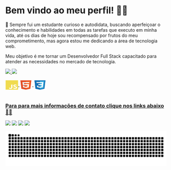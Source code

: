 # Bem vindo ao meu perfil! 🐱‍👤

🚀 Sempre fui um estudante curioso e autodidata, buscando aperfeiçoar o conhecimento e habilidades em todas as tarefas que executo em minha vida, até os dias de hoje sou recompensado por frutos do meu comprometimento, mas agora estou me dedicando a área de tecnologia web.

Meu objetivo é me tornar um Desenvolvedor Full Stack capacitado para atender as necessidades no mercado de tecnologia.

<div>
  <a href="https://github.com/beto-luis">
  <img height="180em" src="https://github-readme-stats.vercel.app/api?username=beto-luis&show_icons=true&theme=tokyonight&include_all_commits=true&count_private=true"/>
  <img height="180em" src="https://github-readme-stats.vercel.app/api/top-langs/?username=beto-luis&layout=compact&langs_count=6&theme=tokyonight"/>
</div>
<div style="display: inline_block"><br>
  <img align="center" alt="Js" height="30" width="40" src="https://raw.githubusercontent.com/devicons/devicon/master/icons/javascript/javascript-plain.svg">
  <img align="center" alt="HTML" height="30" width="40" src="https://raw.githubusercontent.com/devicons/devicon/master/icons/html5/html5-original.svg">
  <img align="center" alt="CSS" height="30" width="40" src="https://raw.githubusercontent.com/devicons/devicon/master/icons/css3/css3-original.svg">
</div>
 
 <br>
 
  ### Para para mais informações de contato clique nos links abaixo 🐱‍👤
 
<div> 
  <a href="https://instagram.com/rtcarvalh" target="_blank"><img src="https://img.shields.io/badge/-Instagram-%23E4405F?style=for-the-badge&logo=instagram&logoColor=white" target="_blank"></a>
 <a href="https://discord.gg/Dyleu#8565" target="_blank"><img src="https://img.shields.io/badge/Discord-7289DA?style=for-the-badge&logo=discord&logoColor=white" target="_blank"></a> 
  <a href = "mailto:robertodecarvalho0608@gmail.com"><img src="https://img.shields.io/badge/-Gmail-%23333?style=for-the-badge&logo=gmail&logoColor=white" target="_blank"></a>
  <a href="" target="_blank"><img src="https://img.shields.io/badge/-LinkedIn-%230077B5?style=for-the-badge&logo=linkedin&logoColor=white" target="_blank"></a> 
 
  ![Snake animation](https://github.com/beto-luis/beto-luis/blob/output/github-contribution-grid-snake.svg)

</div>
